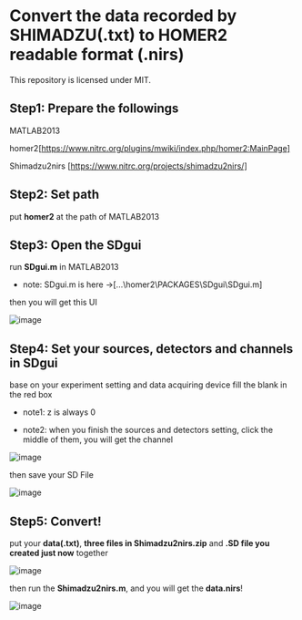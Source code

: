 # Convert the data recorded by SHIMADZU(.txt) to HOMER2 readable format (.nirs)

This repository is licensed under MIT.

## Step1: Prepare the followings

MATLAB2013

homer2[https://www.nitrc.org/plugins/mwiki/index.php/homer2:MainPage]

Shimadzu2nirs [https://www.nitrc.org/projects/shimadzu2nirs/]

## Step2: Set path

put **homer2** at the path of MATLAB2013

## Step3: Open the SDgui

run **SDgui.m** in MATLAB2013

- note: SDgui.m is here →[...\homer2\PACKAGES\SDgui\SDgui.m]

then you will get this UI

![image](https://github.com/HaiyanKong/Convert-data.txt-to-data.nirs/blob/main/1.png)

## Step4: Set your sources, detectors and channels in SDgui

base on your experiment setting and data acquiring device fill the blank in the red box

- note1: z is always 0

- note2: when you finish the sources and detectors setting, click the middle of them, you will get the channel

![image](https://github.com/HaiyanKong/Convert-data.txt-to-data.nirs/blob/main/2.png)

then save your SD File

![image](https://github.com/HaiyanKong/Convert-data.txt-to-data.nirs/blob/main/3.png)

## Step5: Convert!

put your **data(.txt)**, **three files in Shimadzu2nirs.zip** and **.SD file you created just now** together

![image](https://github.com/HaiyanKong/Convert-data.txt-to-data.nirs/blob/main/4.png)

then run the **Shimadzu2nirs.m**, and you will get the **data.nirs**!

![image](https://github.com/HaiyanKong/Convert-data.txt-to-data.nirs/blob/main/5.png)
